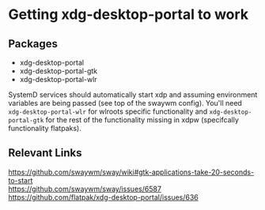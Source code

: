 # Getting xdg-desktop-portal to work

## Packages

- xdg-desktop-portal
- xdg-desktop-portal-gtk
- xdg-desktop-portal-wlr

SystemD services should automatically start xdp and assuming environment variables are being passed (see top of the swaywm config). You'll need `xdg-desktop-portal-wlr` for wlroots specific functionality and `xdg-desktop-portal-gtk` for the rest of the functionality missing in xdpw (specifcally functionality flatpaks).

## Relevant Links

<https://github.com/swaywm/sway/wiki#gtk-applications-take-20-seconds-to-start>  
<https://github.com/swaywm/sway/issues/6587>  
<https://github.com/flatpak/xdg-desktop-portal/issues/636>  
